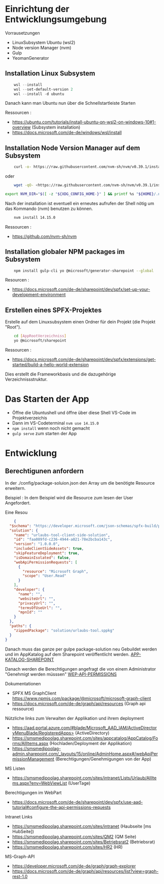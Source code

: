 # Einrichtung der Entwicklungsumgebung

Vorrausetzungen
- LinuxSubsystem Ubuntu  (wsl2)
- Node version Manager (nvm)
- Gulp
- YeomanGenerator


## Installation Linux Subsystem
```powershell
    wsl --install
    wsl --set-default-version 2
    wsl --install -d ubuntu
```

Danach kann man Ubuntu nun über die Schnellstartleiste Starten



Ressourcen :
- https://ubuntu.com/tutorials/install-ubuntu-on-wsl2-on-windows-10#1-overview (Subsystem installation)
- https://docs.microsoft.com/de-de/windows/wsl/install

## Installation Node Version Manager auf dem Subsystem

```bash
    curl -o- https://raw.githubusercontent.com/nvm-sh/nvm/v0.39.1/install.sh | bash
```

oder

```bash 
    wget -qO- <https://raw.githubusercontent.com/nvm-sh/nvm/v0.39.1/install.sh> | bash
 ```

```bash
export NVM_DIR="$([ -z "${XDG_CONFIG_HOME-}" ] && printf %s "${HOME}/.nvm" || printf %s "${XDG_CONFIG_HOME}/nvm")" [ -s "$NVM_DIR/nvm.sh" ] && \. "$NVM_DIR/nvm.sh" # This loads nvm
```


Nach der installation ist eventuell ein erneutes aufrufen der  Shell nötig um das Kommando (nvm) benutzen zu können.

```bash
    nvm install 14.15.0
```

Ressourcen :

- <https://github.com/nvm-sh/nvm>



## Installation globaler NPM packages im Subsystem

```bash
    npm install gulp-cli yo @microsoft/generator-sharepoint --global
```

Resourcen : 
- https://docs.microsoft.com/de-de/sharepoint/dev/spfx/set-up-your-development-environment


## Erstellen eines SPFX-Projektes

Erstelle auf dem Linuxsubsystem einen Ordner für dein Projekt (die Projekt "Root").

```bash
    cd [AppRootVerzeichniss]
    yo @microsoft/sharepoint
```

Ressourcen : 
- https://docs.microsoft.com/de-de/sharepoint/dev/spfx/extensions/get-started/build-a-hello-world-extension

Dies erstellt die Frameworkbasis und die dazugehörige Verzeichnissstruktur.


# Das Starten der App

- Öffne die Ubuntushell und öffne  über diese Shell VS-Code im Projektverzeichis
- Dann im VS-Codeterminal `nvm use 14.15.0`
- `npm install` wenn noch nicht gemacht
- `gulp serve` zum starten der App




# Entwicklung

## Berechtigunen anfordern
In der ./config/package-soluion.json den Array um die benötigte Resource erweitern.


Beispiel : 
In dem Beispiel wird die Resource zum lesen der User Angefordert.

Eine Resou




```json
    {
  "$schema": "https://developer.microsoft.com/json-schemas/spfx-build/package-solution.schema.json",
  "solution": {
    "name": "urlaubs-tool-client-side-solution",
    "id": "faa089fd-c236-4944-a021-78e2bcba143c",
    "version": "1.0.0.0",
    "includeClientSideAssets": true,
    "skipFeatureDeployment": true,
    "isDomainIsolated": false,
    "webApiPermissionRequests": [
      {
        "resource": "Microsoft Graph",
        "scope": "User.Read"
      }
    ],
    "developer": {
      "name": "",
      "websiteUrl": "",
      "privacyUrl": "",
      "termsOfUseUrl": "",
      "mpnId": ""
    }
  },
  "paths": {
    "zippedPackage": "solution/urlaubs-tool.sppkg"
  }
}
```

Danach muss das ganze per gulpe package-solution neu Gebuildet werden und im AppKatalog auf dem Sharepoint veröffentlicht werden.
[APP-KATALOG-SHAREPOINT](https://smsmedipoolag.sharepoint.com/sites/appcatalog/AppCatalog/Forms/AllItems.aspx#InplviewHash8591f6ee-914f-492b-b184-5a945f5b03b1=WebPartID%3D%7B8591F6EE--914F--492B--B184--5A945F5B03B1%7D)


Danach werden die Berechtigungen angefragt die von einem Administrator "Genehmigt werden müsssen"
[WEP-API-PERMISSIONS](https://smsmedipoolag-admin.sharepoint.com/_layouts/15/online/AdminHome.aspx#/webApiPermissionManagement)

Dokumentationen
- SPFX MS GraphClient https://www.npmjs.com/package/@microsoft/microsoft-graph-client
- https://docs.microsoft.com/de-de/graph/api/resources (Graph api ressource)

Nützliche links zum Verwalten der Applikation und ihrem deployment

- https://aad.portal.azure.com/#blade/Microsoft_AAD_IAM/ActiveDirectoryMenuBlade/RegisteredApps> (ActiveDirectory)
- https://smsmedipoolag.sharepoint.com/sites/appcatalog/AppCatalog/Forms/AllItems.aspx (Hochladen/Deployment der Applikation)
- https://smsmedipoolag-admin.sharepoint.com/_layouts/15/online/AdminHome.aspx#/webApiPermissionManagement (Berechtigungen/Genehmigungen von der App)

 MS Listen
- https://smsmedipoolag.sharepoint.com/sites/intranet/Lists/Urlaub/AllItems.aspx?env=WebViewList (UserTage)

Berechtigungen im WebPart
- https://docs.microsoft.com/de-de/sharepoint/dev/spfx/use-aad-tutorial#configure-the-api-permissions-requests



Intranet Links

- https://smsmedipoolag.sharepoint.com/sites/intranet (Haubseite [ms HubSeite])
- https://smsmedipoolag.sharepoint.com/sites/QM2 (QM Seite)
- https://smsmedipoolag.sharepoint.com/sites/Betriebsrat2 (Betriebsrat)
- https://smsmedipoolag.sharepoint.com/sites/HR2 (HR)

MS-Graph-API
- https://developer.microsoft.com/de-de/graph/graph-explorer
- https://docs.microsoft.com/de-de/graph/api/resources/list?view=graph-rest-1.0